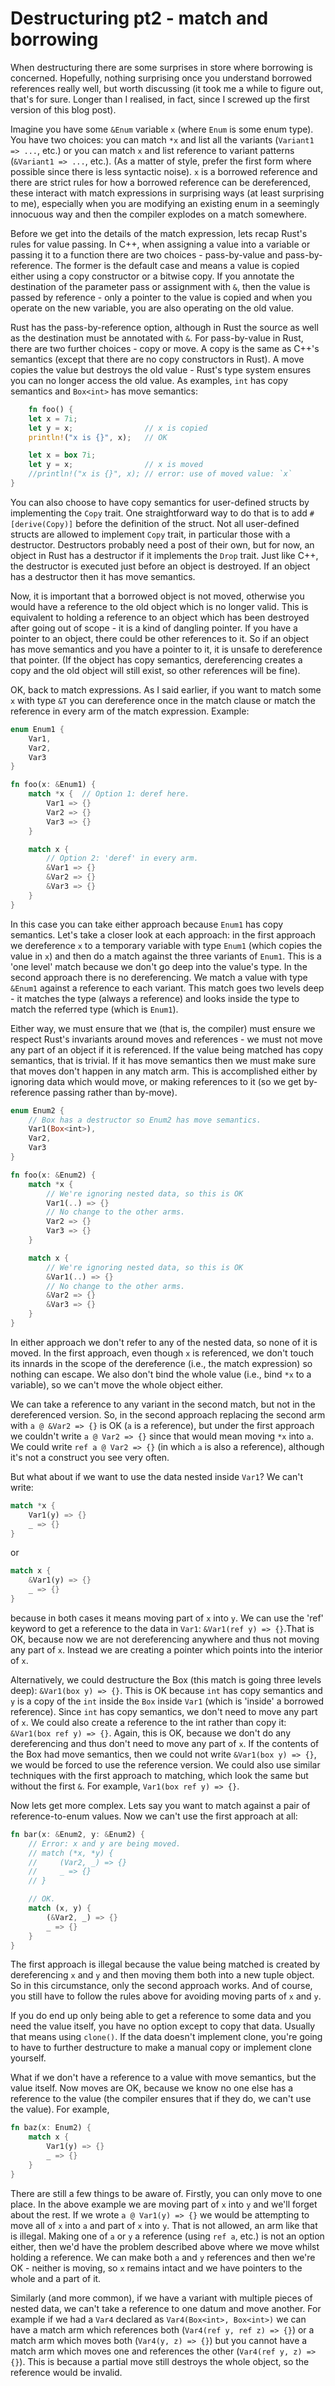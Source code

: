 # Destructuring pt2 - match and borrowing

When destructuring there are some surprises in store where borrowing is
concerned. Hopefully, nothing surprising once you understand borrowed references
really well, but worth discussing (it took me a while to figure out, that's for
sure. Longer than I realised, in fact, since I screwed up the first version of
this blog post).

Imagine you have some `&Enum` variable `x` (where `Enum` is some enum type). You
have two choices: you can match `*x` and list all the variants (`Variant1 =>
...`, etc.) or you can match `x` and list reference to variant patterns
(`&Variant1 => ...`, etc.). (As a matter of style, prefer the first form where
possible since there is less syntactic noise). `x` is a borrowed reference and
there are strict rules for how a borrowed reference can be dereferenced, these
interact with match expressions in surprising ways (at least surprising to me),
especially when you are modifying an existing enum in a seemingly innocuous way
and then the compiler explodes on a match somewhere.

Before we get into the details of the match expression, lets recap Rust's rules
for value passing. In C++, when assigning a value into a variable or passing it
to a function there are two choices - pass-by-value and pass-by-reference. The
former is the default case and means a value is copied either using a copy
constructor or a bitwise copy. If you annotate the destination of the parameter
pass or assignment with `&`, then the value is passed by reference - only a
pointer to the value is copied and when you operate on the new variable, you are
also operating on the old value.

Rust has the pass-by-reference option, although in Rust the source as well as
the destination must be annotated with `&`. For pass-by-value in Rust, there are
two further choices - copy or move. A copy is the same as C++'s semantics
(except that there are no copy constructors in Rust). A move copies the value
but destroys the old value - Rust's type system ensures you can no longer access
the old value. As examples, `int` has copy semantics and `Box<int>` has move
semantics:

```rust
    fn foo() {
    let x = 7i;
    let y = x;                // x is copied
    println!("x is {}", x);   // OK

    let x = box 7i;
    let y = x;                // x is moved
    //println!("x is {}", x); // error: use of moved value: `x`
}
```

You can also choose to have copy semantics for user-defined structs
by implementing the `Copy` trait. One straightforward way to do that is 
to add `#[derive(Copy)]` before the definition of the struct. Not all
user-defined structs are allowed to implement `Copy` trait, in particular 
those  with a destructor. Destructors probably need a post of their own,
but for now, an object in Rust has a destructor if it implements the `Drop`
trait. Just like C++, the destructor is executed just before an object is 
destroyed. If an object has a destructor then it has move semantics.

Now, it is important that a borrowed object is not moved, otherwise you would
have a reference to the old object which is no longer valid. This is equivalent
to holding a reference to an object which has been destroyed after going out of
scope - it is a kind of dangling pointer. If you have a pointer to an object,
there could be other references to it. So if an object has move semantics and
you have a pointer to it, it is unsafe to dereference that pointer. (If the
object has copy semantics, dereferencing creates a copy and the old object will
still exist, so other references will be fine).

OK, back to match expressions. As I said earlier, if you want to match some `x`
with type `&T` you can dereference once in the match clause or match the
reference in every arm of the match expression. Example:

```rust
enum Enum1 {
    Var1,
    Var2,
    Var3
}

fn foo(x: &Enum1) {
    match *x {  // Option 1: deref here.
        Var1 => {}
        Var2 => {}
        Var3 => {}
    }

    match x {
        // Option 2: 'deref' in every arm.
        &Var1 => {}
        &Var2 => {}
        &Var3 => {}
    }
}
```

In this case you can take either approach because `Enum1` has copy semantics.
Let's take a closer look at each approach: in the first approach we dereference
`x` to a temporary variable with type `Enum1` (which copies the value in `x`)
and then do a match against the three variants of `Enum1`. This is a 'one level'
match because we don't go deep into the value's type. In the second approach
there is no dereferencing. We match a value with type `&Enum1` against a
reference to each variant. This match goes two levels deep - it matches the type
(always a reference) and looks inside the type to match the referred type (which
is `Enum1`).

Either way, we must ensure that we (that is, the compiler) must ensure we
respect Rust's invariants around moves and references - we must not move any
part of an object if it is referenced. If the value being matched has copy
semantics, that is trivial. If it has move semantics then we must make sure that
moves don't happen in any match arm. This is accomplished either by ignoring
data which would move, or making references to it (so we get by-reference
passing rather than by-move).

```rust
enum Enum2 {
    // Box has a destructor so Enum2 has move semantics.
    Var1(Box<int>),
    Var2,
    Var3
}

fn foo(x: &Enum2) {
    match *x {
        // We're ignoring nested data, so this is OK
        Var1(..) => {}
        // No change to the other arms.
        Var2 => {}
        Var3 => {}
    }

    match x {
        // We're ignoring nested data, so this is OK
        &Var1(..) => {}
        // No change to the other arms.
        &Var2 => {}
        &Var3 => {}
    }
}
```

In either approach we don't refer to any of the nested data, so none of it is
moved. In the first approach, even though `x` is referenced, we don't touch its
innards in the scope of the dereference (i.e., the match expression) so nothing
can escape. We also don't bind the whole value (i.e., bind `*x` to a variable),
so we can't move the whole object either.

We can take a reference to any variant in the second match, but not in the
dereferenced version. So, in the second approach replacing the second arm with `a
@ &Var2 => {}` is OK (`a` is a reference), but under the first approach we
couldn't write `a @ Var2 => {}` since that would mean moving `*x` into `a`. We
could write `ref a @ Var2 => {}` (in which `a` is also a reference), although
it's not a construct you see very often.

But what about if we want to use the data nested inside `Var1`? We can't write:

```rust
match *x {
    Var1(y) => {}
    _ => {}
}
```

or

```rust
match x {
    &Var1(y) => {}
    _ => {}
}
```

because in both cases it means moving part of `x` into `y`. We can use the 'ref'
keyword to get a reference to the data in `Var1`: `&Var1(ref y) => {}`.That is
OK, because now we are not dereferencing anywhere and thus not moving any part
of `x`. Instead we are creating a pointer which points into the interior of `x`.

Alternatively, we could destructure the Box (this match is going three levels
deep): `&Var1(box y) => {}`. This is OK because `int` has copy semantics and `y`
is a copy of the `int` inside the `Box` inside `Var1` (which is 'inside' a
borrowed reference). Since `int` has copy semantics, we don't need to move any
part of `x`. We could also create a reference to the int rather than copy it:
`&Var1(box ref y) => {}`. Again, this is OK, because we don't do any
dereferencing and thus don't need to move any part of `x`. If the contents of
the Box had move semantics, then we could not write `&Var1(box y) => {}`, we
would be forced to use the reference version. We could also use similar
techniques with the first approach to matching, which look the same but without
the first `&`. For example, `Var1(box ref y) => {}`.

Now lets get more complex. Lets say you want to match against a pair of
reference-to-enum values. Now we can't use the first approach at all:

```rust
fn bar(x: &Enum2, y: &Enum2) {
    // Error: x and y are being moved.
    // match (*x, *y) {
    //     (Var2, _) => {}
    //     _ => {}
    // }

    // OK.
    match (x, y) {
        (&Var2, _) => {}
        _ => {}
    }
}
```

The first approach is illegal because the value being matched is created by
dereferencing `x` and `y` and then moving them both into a new tuple object. So
in this circumstance, only the second approach works. And of course, you still
have to follow the rules above for avoiding moving parts of `x` and `y`.

If you do end up only being able to get a reference to some data and you need
the value itself, you have no option except to copy that data. Usually that
means using `clone()`. If the data doesn't implement clone, you're going to have
to further destructure to make a manual copy or implement clone yourself.

What if we don't have a reference to a value with move semantics, but the value
itself. Now moves are OK, because we know no one else has a reference to the
value (the compiler ensures that if they do, we can't use the value). For
example,

```rust
fn baz(x: Enum2) {
    match x {
        Var1(y) => {}
        _ => {}
    }
}
```

There are still a few things to be aware of. Firstly, you can only move to one
place. In the above example we are moving part of `x` into `y` and we'll forget
about the rest. If we wrote `a @ Var1(y) => {}` we would be attempting to move
all of `x` into `a` and part of `x` into `y`. That is not allowed, an arm like
that is illegal. Making one of `a` or `y` a reference (using `ref a`, etc.) is
not an option either, then we'd have the problem described above where we move
whilst holding a reference. We can make both `a` and `y` references and then
we're OK - neither is moving, so `x` remains intact and we have pointers to the
whole and a part of it.

Similarly (and more common), if we have a variant with multiple pieces of nested
data, we can't take a reference to one datum and move another. For example if we
had a `Var4` declared as `Var4(Box<int>, Box<int>)` we can have a match arm
which references both (`Var4(ref y, ref z) => {}`) or a match arm which moves
both (`Var4(y, z) => {}`) but you cannot have a match arm which moves one and
references the other (`Var4(ref y, z) => {}`). This is because a partial move
still destroys the whole object, so the reference would be invalid.

